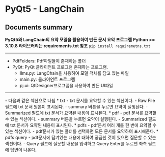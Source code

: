 # PyQt5 - LangChain
## Documents summary

**PyQt5와 LangChain의 요약 모델을 활용하여 만든 문서 요약 프로그램**
**Python >= 3.10.8**
**라이브러리는 requirements.txt 참조**
`pip install requiremetns.txt`

<hr/>

* PdfFolders: Pdf파일들이 존재하는 폴더
* PyQt: PyQt 클라이언트 프로그램 존재하는 프로그램.
  - llms.py: LangChain을 사용하여 모델 객체를 담고 있는 파일
  - main.py: 클라이언트 프로그램
  - pj.ui: QtDesigner프로그램을 사용하여 만든 UI파일

<hr/>
- 다음과 같은 섹션으로 나뉨
* txt
  - txt 문서를 요약할 수 있는 섹션이다.
  - Raw File 필드에 txt 문서 원본이 표시된다.
  - summary 버튼을 누르면 요약이 실행된다.
  - Summarized 필드에 txt 문서가 요약된 내용이 표시된다.
* pdf
  - pdf 문서를 요약할 수 있는 섹션이다.
  - summary 버튼을 누르면 요약이 실행된다.
  - Summarized 필드에 txt 문서가 요약된 내용이 표시된다.
* pdfs
  - pdf문서 여러 개를 한 번에 요약할 수 있는 섹션이다.
  - pdf문서가 있는 폴더를 선택하면 모든 문서를 요약하여 표시해준다.
* pdfs query
  - pdf문서에 담겨있는 내용에 대하여 궁금한 것이 있으면 질문할 수 있는 섹션이다.
  - Query 필드에 질문할 내용을 입력하고 Query Enter를 누르면 좌측 필드에 답변이 나온다.